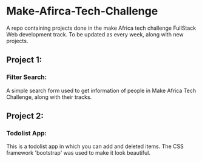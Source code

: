 # Make-Afirca-Tech-Challenge
A repo containing projects done in the make Africa tech challenge
FullStack Web development track.
To be updated as every week, along with new projects.

## Project 1:
### Filter Search:
A simple search form used to get information of
people in Make Africa Tech Challenge, along with their tracks.

## Project 2:
### Todolist App:
This is a todolist app in which you can add and deleted items.
The CSS framework 'bootstrap' was used to make it look beautiful.
